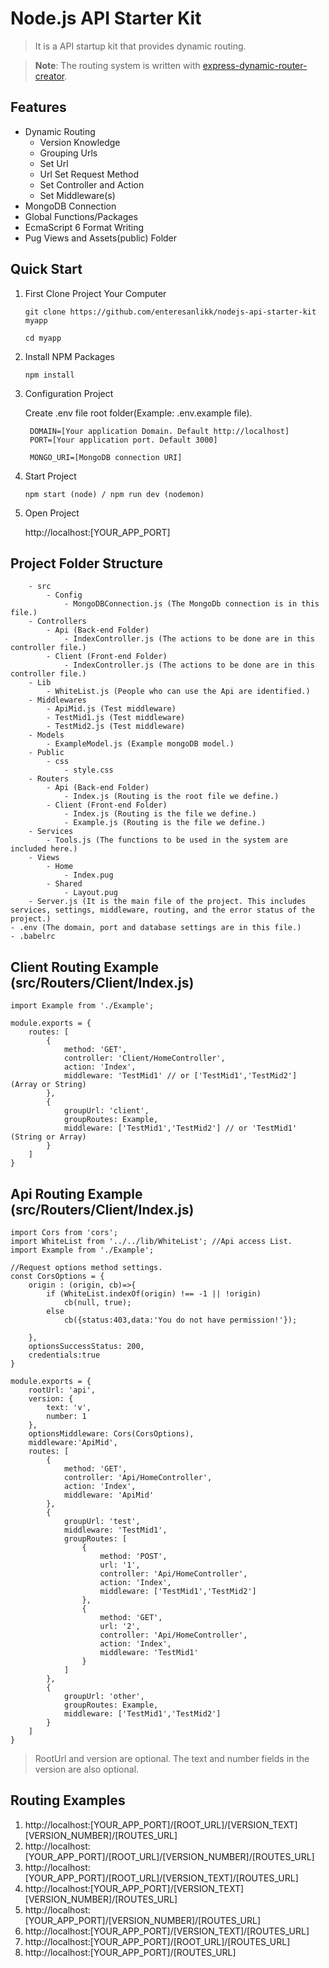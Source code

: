 
# **Node.js API Starter Kit**

> It is a API startup kit that provides dynamic routing.

> **Note**: The routing system is written with [express-dynamic-router-creator](https://github.com/enteresanlikk/express-dynamic-router-creator).

## **Features**

- Dynamic Routing
	- Version Knowledge
	- Grouping Urls
	- Set Url
	- Url Set Request Method
	- Set Controller and Action
	- Set Middleware(s)
- MongoDB Connection
- Global Functions/Packages
- EcmaScript 6 Format Writing
- Pug Views and Assets(public) Folder

## **Quick Start**

1. First Clone Project Your Computer

	`git clone https://github.com/enteresanlikk/nodejs-api-starter-kit myapp`

    `cd myapp`

2. Install NPM Packages

	`npm install`

3. Configuration Project

	Create .env file root folder(Example: .env.example file).
	
	    DOMAIN=[Your application Domain. Default http://localhost]
        PORT=[Your application port. Default 3000]

        MONGO_URI=[MongoDB connection URI]

4. Start Project
	
    `npm start (node) / npm run dev (nodemon)`

5. Open Project

	http://localhost:[YOUR_APP_PORT]

  

## **Project Folder Structure**

        - src
            - Config
                - MongoDBConnection.js (The MongoDb connection is in this file.)
        - Controllers
            - Api (Back-end Folder)
                - IndexController.js (The actions to be done are in this controller file.)
            - Client (Front-end Folder)
                - IndexController.js (The actions to be done are in this controller file.)
        - Lib
            - WhiteList.js (People who can use the Api are identified.)
        - Middlewares
            - ApiMid.js (Test middleware)
            - TestMid1.js (Test middleware)
            - TestMid2.js (Test middleware)
        - Models
            - ExampleModel.js (Example mongoDB model.)
        - Public
            - css
                - style.css
        - Routers
            - Api (Back-end Folder)
                - Index.js (Routing is the root file we define.)
            - Client (Front-end Folder)
                - Index.js (Routing is the file we define.)
                - Example.js (Routing is the file we define.)
        - Services
            - Tools.js (The functions to be used in the system are included here.)
        - Views
            - Home
                - Index.pug
            - Shared
                - Layout.pug
        - Server.js (It is the main file of the project. This includes services, settings, middleware, routing, and the error status of the project.)
    - .env (The domain, port and database settings are in this file.)
    - .babelrc  

## **Client Routing Example (src/Routers/Client/Index.js)**

    import Example from './Example';

    module.exports = {
        routes: [
            {
                method: 'GET',
                controller: 'Client/HomeController',
                action: 'Index',
                middleware: 'TestMid1' // or ['TestMid1','TestMid2'] (Array or String)
            },
            {
                groupUrl: 'client',
                groupRoutes: Example,
                middleware: ['TestMid1','TestMid2'] // or 'TestMid1' (String or Array)
            }
        ]
    }

## **Api Routing Example (src/Routers/Client/Index.js)**

    import Cors from 'cors';
    import WhiteList from '../../lib/WhiteList'; //Api access List.
    import Example from './Example';

    //Request options method settings.
    const CorsOptions = {
        origin : (origin, cb)=>{
            if (WhiteList.indexOf(origin) !== -1 || !origin)
                cb(null, true);
            else
                cb({status:403,data:'You do not have permission!'});
            
        },
        optionsSuccessStatus: 200,
        credentials:true
    }

    module.exports = {
        rootUrl: 'api',
        version: {
            text: 'v',
            number: 1
        },
        optionsMiddleware: Cors(CorsOptions),
        middleware:'ApiMid',
        routes: [
            {
                method: 'GET',
                controller: 'Api/HomeController',
                action: 'Index',
                middleware: 'ApiMid'
            },
            {
                groupUrl: 'test',
                middleware: 'TestMid1',
                groupRoutes: [
                    {
                        method: 'POST',
                        url: '1',
                        controller: 'Api/HomeController',
                        action: 'Index',
                        middleware: ['TestMid1','TestMid2']
                    },
                    {
                        method: 'GET',
                        url: '2',
                        controller: 'Api/HomeController',
                        action: 'Index',
                        middleware: 'TestMid1'
                    }
                ]
            },
            {
                groupUrl: 'other',
                groupRoutes: Example,
                middleware: ['TestMid1','TestMid2']
            }
        ]
    }

> RootUrl and version are optional. The text and number fields in the version are also optional.

## Routing Examples
1. http://localhost:[YOUR_APP_PORT]/[ROOT_URL]/[VERSION_TEXT][VERSION_NUMBER]/[ROUTES_URL]
2. http://localhost:[YOUR_APP_PORT]/[ROOT_URL]/[VERSION_NUMBER]/[ROUTES_URL]
2. http://localhost:[YOUR_APP_PORT]/[ROOT_URL]/[VERSION_TEXT]/[ROUTES_URL]
4. http://localhost:[YOUR_APP_PORT]/[VERSION_TEXT][VERSION_NUMBER]/[ROUTES_URL]
5. http://localhost:[YOUR_APP_PORT]/[VERSION_NUMBER]/[ROUTES_URL]
6. http://localhost:[YOUR_APP_PORT]/[VERSION_TEXT]/[ROUTES_URL]
7. http://localhost:[YOUR_APP_PORT]/[ROOT_URL]/[ROUTES_URL]
8. http://localhost:[YOUR_APP_PORT]/[ROUTES_URL]
